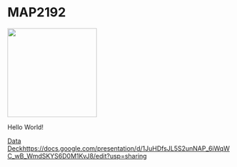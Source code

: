 # MAP2192

<img src="https://miro.medium.com/v2/resize:fit:993/1*mgXvzNcwfpnBawI6XTkVRg.png" width=200>

Hello World!

[Data Deck](https://docs.google.com/presentation/d/1JuHDfsJL5S2unNAP_6iWqWC_wB_WmdSKYS6D0M1KvJ8/edit?usp=sharing)https://docs.google.com/presentation/d/1JuHDfsJL5S2unNAP_6iWqWC_wB_WmdSKYS6D0M1KvJ8/edit?usp=sharing
